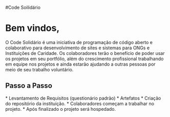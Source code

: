 #Code Soilidário

<h1>Bem vindos,</h1>
O Code Solidário é uma iniciativa de programação de código aberto e colaborativo para desenvolvimento de sites e sistemas para ONGs e Instituições de Caridade. Os colaboradores terão o benefício de poder usar os projetos em seu portfólio, além do crescimento profissional trabalhando em equipe nos projetos e ainda estarão ajudando a outras pessoas por meio de seu trabalho voluntário.

<h2>Passo a Passo</h2>
* Levantamento de Requisitos (questionário padrão)
* Artefatos
* Criação do repositório da instituição.
* Colaboradores começam a trabalhar no projeto.
* Após finalizado o projeto será hospedado.
